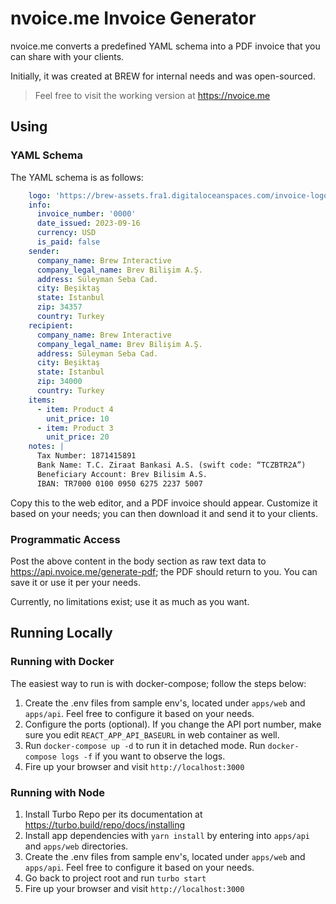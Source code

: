 # nvoice.me Invoice Generator 

nvoice.me converts a predefined YAML schema into a PDF invoice that you can share with your clients. 

Initially, it was created at BREW for internal needs and was open-sourced.

> Feel free to visit the working version at https://nvoice.me 

## Using

### YAML Schema

The YAML schema is as follows:

```YAML
    logo: 'https://brew-assets.fra1.digitaloceanspaces.com/invoice-logo.png'
    info:
      invoice_number: '0000'
      date_issued: 2023-09-16
      currency: USD
      is_paid: false
    sender:
      company_name: Brew Interactive
      company_legal_name: Brev Bilişim A.Ş.
      address: Süleyman Seba Cad.
      city: Beşiktaş
      state: Istanbul
      zip: 34357
      country: Turkey
    recipient:
      company_name: Brew Interactive
      company_legal_name: Brev Bilişim A.Ş.
      address: Süleyman Seba Cad.
      city: Beşiktaş
      state: Istanbul
      zip: 34000
      country: Turkey
    items:
      - item: Product 4
        unit_price: 10
      - item: Product 3
        unit_price: 20
    notes: |
      Tax Number: 1871415891
      Bank Name: T.C. Ziraat Bankasi A.S. (swift code: “TCZBTR2A”)
      Beneficiary Account: Brev Bilisim A.S.
      IBAN: TR7000 0100 0950 6275 2237 5007
```

Copy this to the web editor, and a PDF invoice should appear. Customize it based on your needs; you can then download it and send it to your clients.
### Programmatic Access

Post the above content in the body section as raw text data to https://api.nvoice.me/generate-pdf; the PDF should return to you. You can save it or use it per your needs.

Currently, no limitations exist; use it as much as you want.
## Running Locally

### Running with Docker
The easiest way to run is with docker-compose; follow the steps below:
1. Create the .env files from sample env's, located under `apps/web` and `apps/api`. Feel free to configure it based on your needs.
3. Configure the ports (optional). If you change the API port number, make sure you edit `REACT_APP_API_BASEURL` in web container as well.
4. Run `docker-compose up -d` to run it in detached mode. Run `docker-compose logs -f` if you want to observe the logs.
5. Fire up your browser and visit `http://localhost:3000`
### Running with Node
1. Install Turbo Repo per its documentation at https://turbo.build/repo/docs/installing
2. Install app dependencies with `yarn install` by entering into `apps/api` and `apps/web` directories.
3. Create the .env files from sample env's, located under `apps/web` and `apps/api`. Feel free to configure it based on your needs.
4. Go back to project root and run `turbo start` 
5. Fire up your browser and visit `http://localhost:3000`
